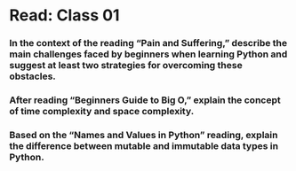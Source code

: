 
# Read: Class 01

### In the context of the reading “Pain and Suffering,” describe the main challenges faced by beginners when learning Python and suggest at least two strategies for overcoming these obstacles.

### After reading “Beginners Guide to Big O,” explain the concept of time complexity and space complexity.

### Based on the “Names and Values in Python” reading, explain the difference between mutable and immutable data types in Python.
